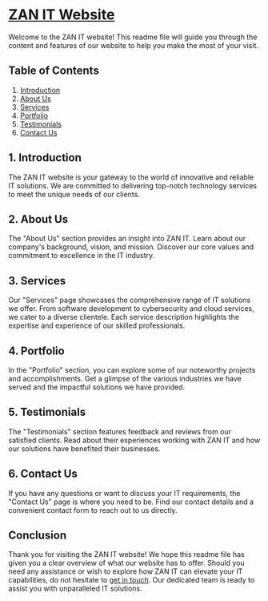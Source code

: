# [ZAN IT Website](https://nakib00.github.io/ZAN_IT/index.html)

Welcome to the ZAN IT website! This readme file will guide you through the content and features of our website to help you make the most of your visit.

## Table of Contents

1. [Introduction](#introduction)
2. [About Us](#about-us)
3. [Services](#services)
4. [Portfolio](#portfolio)
5. [Testimonials](#testimonials)
6. [Contact Us](#contact-us)

## 1. Introduction

The ZAN IT website is your gateway to the world of innovative and reliable IT solutions. We are committed to delivering top-notch technology services to meet the unique needs of our clients.

## 2. About Us

The "About Us" section provides an insight into ZAN IT. Learn about our company's background, vision, and mission. Discover our core values and commitment to excellence in the IT industry.

## 3. Services

Our "Services" page showcases the comprehensive range of IT solutions we offer. From software development to cybersecurity and cloud services, we cater to a diverse clientele. Each service description highlights the expertise and experience of our skilled professionals.

## 4. Portfolio

In the "Portfolio" section, you can explore some of our noteworthy projects and accomplishments. Get a glimpse of the various industries we have served and the impactful solutions we have provided.

## 5. Testimonials

The "Testimonials" section features feedback and reviews from our satisfied clients. Read about their experiences working with ZAN IT and how our solutions have benefited their businesses.

## 6. Contact Us

If you have any questions or want to discuss your IT requirements, the "Contact Us" page is where you need to be. Find our contact details and a convenient contact form to reach out to us directly.

## Conclusion

Thank you for visiting the ZAN IT website! We hope this readme file has given you a clear overview of what our website has to offer. Should you need any assistance or wish to explore how ZAN IT can elevate your IT capabilities, do not hesitate to [get in touch](https://nakib00.github.io/ZAN_IT/contact.html). Our dedicated team is ready to assist you with unparalleled IT solutions.
